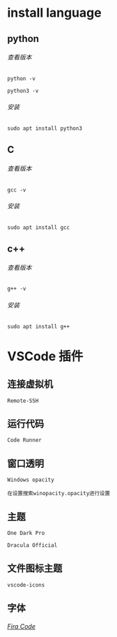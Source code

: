 # install language
## python
###### 查看版本
```python -v```

```python3 -v```
###### 安装
```sudo apt install python3```
## C
###### 查看版本
```gcc -v```
###### 安装
```sudo apt install gcc```
## c++
###### 查看版本
```g++ -v```
###### 安装
```sudo apt install g++```
# VSCode 插件
## 连接虚拟机
```Remote-SSH```
## 运行代码
```Code Runner```
## 窗口透明
```Windows opacity```

```在设置搜索winopacity.opacity进行设置```
## 主题
```One Dark Pro```

```Dracula Official```
## 文件图标主题
```vscode-icons```
## 字体
###### [Fira Code](https://github.com/tonsky/FiraCode)
